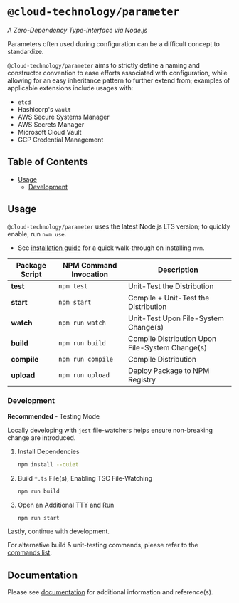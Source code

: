 # `@cloud-technology/parameter` #

*A Zero-Dependency Type-Interface via Node.js*

Parameters often used during configuration can be a difficult concept to standardize.

`@cloud-technology/parameter` aims to strictly define a naming and constructor convention
to ease efforts associated with configuration, while allowing for an easy inheritance
pattern to further extend from; examples of applicable extensions include usages with:

- `etcd`
- Hashicorp's `vault`
- AWS Secure Systems Manager
- AWS Secrets Manager
- Microsoft Cloud Vault
- GCP Credential Management 

## Table of Contents ##

<!-- START doctoc generated TOC please keep comment here to allow auto update -->
<!-- DON'T EDIT THIS SECTION, INSTEAD RE-RUN doctoc TO UPDATE -->

- [Usage](#usage)
  - [Development](#development)

<!-- END doctoc generated TOC please keep comment here to allow auto update -->

## Usage ##

`@cloud-technology/parameter` uses the latest Node.js LTS version; to quickly enable, run `nvm use`.

- See [installation guide](https://github.com/nvm-sh/nvm#about) for a quick walk-through on installing `nvm`.

| Package Script | NPM Command Invocation | Description                                     |
|----------------|------------------------|-------------------------------------------------|
| **test**       | `npm test`             | Unit-Test the Distribution                      |
| **start**      | `npm start`            | Compile + Unit-Test the Distribution            |
| **watch**      | `npm run watch`        | Unit-Test Upon File-System Change(s)            |
| **build**      | `npm run build`        | Compile Distribution Upon File-System Change(s) |
| **compile**    | `npm run compile`      | Compile Distribution                            |
| **upload**     | `npm run upload`       | Deploy Package to NPM Registry                  |

### Development ###

**Recommended** - Testing Mode

Locally developing with `jest` file-watchers helps ensure non-breaking change are introduced.

1. Install Dependencies
    ```bash
    npm install --quiet
    ```
2. Build `*.ts` File(s), Enabling TSC File-Watching
    ```bash
    npm run build
    ```
3. Open an Additional TTY and Run 
    ```bash
    npm run start
    ```

Lastly, continue with development.

For alternative build & unit-testing commands, please refer to the [commands list](#usage).

## Documentation ##

Please see [documentation](./documentation) for additional information and reference(s).